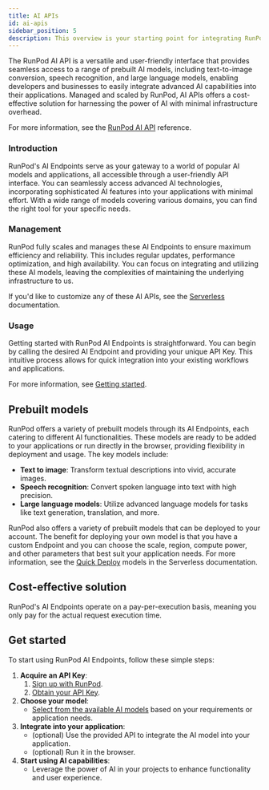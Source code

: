 ```yaml
---
title: AI APIs
id: ai-apis
sidebar_position: 5
description: This overview is your starting point for integrating RunPod's AI Endpoints into your applications, offering a direct path to advanced AI capabilities.
---
```


The RunPod AI API is a versatile and user-friendly interface that provides seamless access to a range of prebuilt AI models, including text-to-image conversion, speech recognition, and large language models, enabling developers and businesses to easily integrate advanced AI capabilities into their applications.
Managed and scaled by RunPod, AI APIs offers a cost-effective solution for harnessing the power of AI with minimal infrastructure overhead.

For more information, see the [RunPod AI API](https://doc.runpod.io/reference/runpod-apis) reference.

### Introduction

RunPod's AI Endpoints serve as your gateway to a world of popular AI models and applications, all accessible through a user-friendly API interface.
You can seamlessly access advanced AI technologies, incorporating sophisticated AI features into your applications with minimal effort.
With a wide range of models covering various domains, you can find the right tool for your specific needs.

### Management

RunPod fully scales and manages these AI Endpoints to ensure maximum efficiency and reliability.
This includes regular updates, performance optimization, and high availability.
You can focus on integrating and utilizing these AI models, leaving the complexities of maintaining the underlying infrastructure to us.

If you'd like to customize any of these AI APIs, see the [Serverless](/serverless/overview) documentation.

### Usage

Getting started with RunPod AI Endpoints is straightforward.
You can begin by calling the desired AI Endpoint and providing your unique API Key.
This intuitive process allows for quick integration into your existing workflows and applications.

For more information, see [Getting started](#get-started).

## Prebuilt models

RunPod offers a variety of prebuilt models through its AI Endpoints, each catering to different AI functionalities.
These models are ready to be added to your applications or run directly in the browser, providing flexibility in deployment and usage.
The key models include:

- **Text to image**: Transform textual descriptions into vivid, accurate images.
- **Speech recognition**: Convert spoken language into text with high precision.
- **Large language models**: Utilize advanced language models for tasks like text generation, translation, and more.

RunPod also offers a variety of prebuilt models that can be deployed to your account.
The benefit for deploying your own model is that you have a custom Endpoint and you can choose the scale, region, compute power, and other parameters that best suit your application needs.
For more information, see the [Quick Deploy](/serverless/quick-deploys) models in the Serverless documentation.

## Cost-effective solution

RunPod's AI Endpoints operate on a pay-per-execution basis, meaning you only pay for the actual request execution time.

## Get started

To start using RunPod AI Endpoints, follow these simple steps:

1. **Acquire an API Key**:
   1. [Sign up with RunPod](/get-started/manage-accounts#create-an-account).
   2. [Obtain your API Key](/get-started/api-keys#generate).
2. **Choose your model**:
   - [Select from the available AI models](https://doc.runpod.io/reference/runpod-apis) based on your requirements or application needs.
3. **Integrate into your application**:
   - (optional) Use the provided API to integrate the AI model into your application.
   - (optional) Run it in the browser.
4. **Start using AI capabilities**:
   - Leverage the power of AI in your projects to enhance functionality and user experience.
